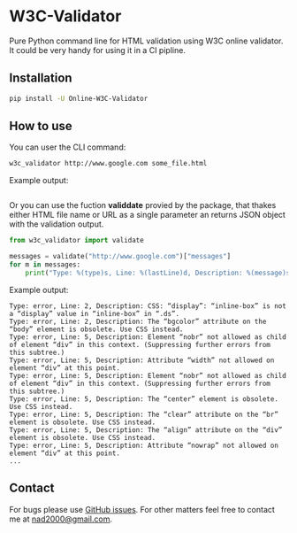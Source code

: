 # W3C-Validator

Pure Python command line for HTML validation using W3C online validator. It could be very handy for using it in a CI pipline.

## Installation

```bash
pip install -U Online-W3C-Validator
```

## How to use

You can user the CLI command:

```bash
w3c_validator http://www.google.com some_file.html
```

Example output:

```
```

Or you can use the fuction **validdate** provied by the package, that thakes either HTML file name or URL as a single parameter an returns JSON object with the validation output.

```py
from w3c_validator import validate

messages = validate("http://www.google.com")["messages"]
for m in messages:
    print("Type: %(type)s, Line: %(lastLine)d, Description: %(message)s" % m)
```

Example output:

```
Type: error, Line: 2, Description: CSS: “display”: “inline-box” is not a “display” value in “inline-box” in “.ds”.
Type: error, Line: 2, Description: The “bgcolor” attribute on the “body” element is obsolete. Use CSS instead.
Type: error, Line: 5, Description: Element “nobr” not allowed as child of element “div” in this context. (Suppressing further errors from this subtree.)
Type: error, Line: 5, Description: Attribute “width” not allowed on element “div” at this point.
Type: error, Line: 5, Description: Element “nobr” not allowed as child of element “div” in this context. (Suppressing further errors from this subtree.)
Type: error, Line: 5, Description: The “center” element is obsolete. Use CSS instead.
Type: error, Line: 5, Description: The “clear” attribute on the “br” element is obsolete. Use CSS instead.
Type: error, Line: 5, Description: The “align” attribute on the “div” element is obsolete. Use CSS instead.
Type: error, Line: 5, Description: Attribute “nowrap” not allowed on element “div” at this point.
...
```

## Contact

For bugs please use [GitHub issues](https://github.com/RonenNess/html_validator/issues).
For other matters feel free to contact me at nad2000@gmail.com.

